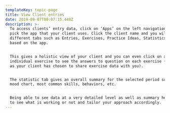 ```yaml
---
templateKey: topic-page
title: View Client entries
date: 2019-09-07T00:07:15.448Z
description: >-
  To access clients’ entry data, click on ‘Apps’ on the left navigation menu and
  pick the app that your client uses. Click the client name and you will see
  different tabs such as Entries, Exercises, Practice Ideas, Statistics etc.
  based on the app.


  This gives a holistic view of your client and you can even click on an
  individual exercise to see the answers to question on each exercise (as long
  as your client has chosen to share exercise data with you).


  The statistic tab gives an overall summary for the selected period such as
  mood chart, most common skills, behaviors, etc.


  Being able to see data at a very detailed level as well as summary helps you
  to see what is working or not and tailor your approach accordingly.
---
```



